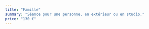 ```yaml
---
title: "Famille"
summary: "Séance pour une personne, en extérieur ou en studio."
price: "130 €"
---
```

